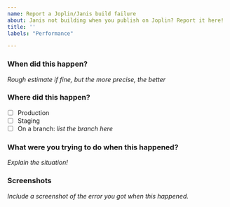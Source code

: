```yaml
---
name: Report a Joplin/Janis build failure
about: Janis not building when you publish on Joplin? Report it here!
title: ''
labels: "Performance"

---
```

### When did this happen?
*Rough estimate if fine, but the more precise, the better*

### Where did this happen?
- [ ] Production
- [ ] Staging
- [ ] On a branch: *list the branch here*

### What were you trying to do when this happened?
*Explain the situation!*

### Screenshots
*Include a screenshot of the error you got when this happened.*
